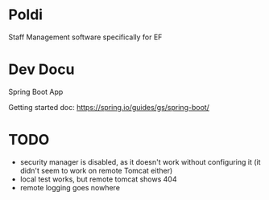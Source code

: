 # Poldi
Staff Management software specifically for EF

# Dev Docu
Spring Boot App

Getting started doc: https://spring.io/guides/gs/spring-boot/

# TODO
- security manager is disabled, as it doesn't work without configuring it
  (it didn't seem to work on remote Tomcat either)
- local test works, but remote tomcat shows 404
- remote logging goes nowhere